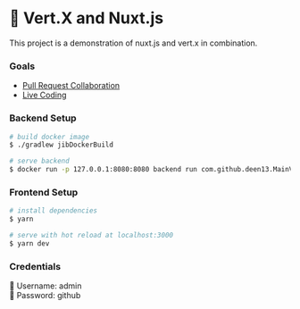 # :bullettrain_side: Vert.X and Nuxt.js

This project is a demonstration of nuxt.js and vert.x in combination.

### Goals
- [Pull Request Collaboration](https://github.com/nuxt-community/auth-module/pull/361)
- [Live Coding](https://docs.google.com/presentation/d/15aMY8K4o9OtPjzwQw8lvP6Y628AETMjLxz0l52cC8c0/edit?usp=sharing)

### Backend Setup
```bash
# build docker image
$ ./gradlew jibDockerBuild

# serve backend
$ docker run -p 127.0.0.1:8080:8080 backend run com.github.deen13.MainVerticle -conf /app/resources/config.json
```

### Frontend Setup
```bash
# install dependencies
$ yarn

# serve with hot reload at localhost:3000
$ yarn dev
```

### Credentials
:woman: Username: admin </br>
:key: Password: github
